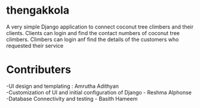 # thengakkola
A very simple Django application to connect coconut tree climbers and their clients. Clients can login and find the 
contact numbers of coconut tree climbers. Climbers can login anf find the details of the customers who requested their 
service
# Contributers 
-UI design and templating : Amrutha Adithyan   
-Customization of UI and initial configuration of Django - Reshma Alphonse  
-Database Connectivity and testing - Basith Hameem
